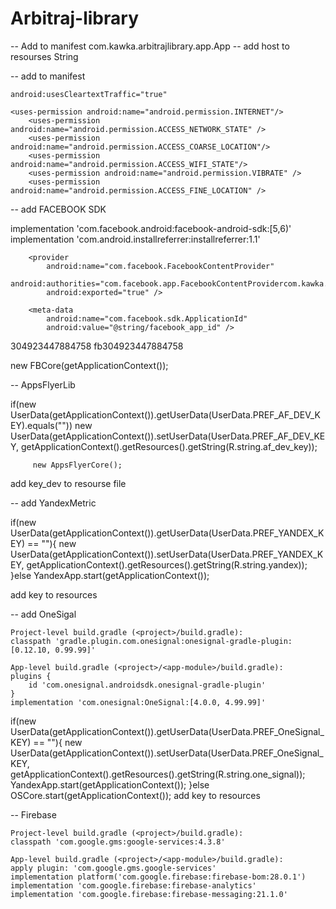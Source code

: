 # Arbitraj-library

-- Add to manifest com.kawka.arbitrajlibrary.app.App
-- add host to resourses String

-- add to manifest

    android:usesCleartextTraffic="true"

    <uses-permission android:name="android.permission.INTERNET"/>
        <uses-permission android:name="android.permission.ACCESS_NETWORK_STATE" />
        <uses-permission android:name="android.permission.ACCESS_COARSE_LOCATION"/>
        <uses-permission android:name="android.permission.ACCESS_WIFI_STATE"/>
        <uses-permission android:name="android.permission.VIBRATE" />
        <uses-permission android:name="android.permission.ACCESS_FINE_LOCATION" />


-- add FACEBOOK SDK

implementation 'com.facebook.android:facebook-android-sdk:[5,6)'
implementation 'com.android.installreferrer:installreferrer:1.1'


<meta-data
            android:name="com.facebook.sdk.AutoLogAppEventsEnabled"
            android:value="true" />
        <meta-data
            android:name="com.facebook.sdk.AdvertiserIDCollectionEnabled"
            android:value="true" />

        <provider
            android:name="com.facebook.FacebookContentProvider"
            android:authorities="com.facebook.app.FacebookContentProvidercom.kawka.mixgenderapp"
            android:exported="true" />

        <meta-data
            android:name="com.facebook.sdk.ApplicationId"
            android:value="@string/facebook_app_id" />



 <string name="facebook_app_id">304923447884758</string>
 <string name="fb_login_protocol_scheme">fb304923447884758</string>


 new FBCore(getApplicationContext());



 -- AppsFlyerLib

 if(new UserData(getApplicationContext()).getUserData(UserData.PREF_AF_DEV_KEY).equals(""))
             new UserData(getApplicationContext()).setUserData(UserData.PREF_AF_DEV_KEY,
                     getApplicationContext().getResources().getString(R.string.af_dev_key));


         new AppsFlyerCore();


   add key_dev to resourse file
   
   
   -- add YandexMetric
   
   if(new UserData(getApplicationContext()).getUserData(UserData.PREF_YANDEX_KEY) == ""){
               new UserData(getApplicationContext()).setUserData(UserData.PREF_YANDEX_KEY, getApplicationContext().getResources().getString(R.string.yandex));
           }else YandexApp.start(getApplicationContext());
           
   add key to resources
   
   -- add OneSigal
   
    Project-level build.gradle (<project>/build.gradle):
    classpath 'gradle.plugin.com.onesignal:onesignal-gradle-plugin:[0.12.10, 0.99.99]'
   
    App-level build.gradle (<project>/<app-module>/build.gradle):
    plugins {
        id 'com.onesignal.androidsdk.onesignal-gradle-plugin'
    }
    implementation 'com.onesignal:OneSignal:[4.0.0, 4.99.99]'

   
   if(new UserData(getApplicationContext()).getUserData(UserData.PREF_OneSignal_KEY) == ""){
               new UserData(getApplicationContext()).setUserData(UserData.PREF_OneSignal_KEY, getApplicationContext().getResources().getString(R.string.one_signal));
               YandexApp.start(getApplicationContext());
           }else OSCore.start(getApplicationContext());
   add key to resources        



-- Firebase  

    Project-level build.gradle (<project>/build.gradle):
    classpath 'com.google.gms:google-services:4.3.8'
    
    App-level build.gradle (<project>/<app-module>/build.gradle):
    apply plugin: 'com.google.gms.google-services'
    implementation platform('com.google.firebase:firebase-bom:28.0.1')
    implementation 'com.google.firebase:firebase-analytics'
    implementation 'com.google.firebase:firebase-messaging:21.1.0'

 <meta-data
            android:name="com.google.firebase.messaging.default_notification_icon"
            android:resource="@drawable/ic_launcher_foreground" />
        <!-- Set color used with incoming notification messages. This is used when no color is set for the incoming
             notification message. See README(https://goo.gl/6BKBk7) for more. -->
        <meta-data
            android:name="com.google.firebase.messaging.default_notification_color"
            android:resource="@color/colorAccent" />
